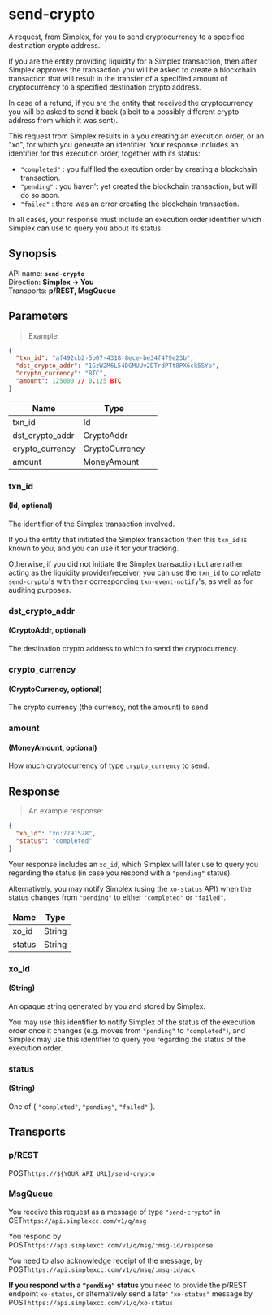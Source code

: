 # send-crypto #

A request, from Simplex, for you to send cryptocurrency to a specified destination crypto address.

If you are the entity providing liquidity for a Simplex transaction, then after Simplex approves the transaction you will be asked to create a blockchain transaction that will result in the transfer of a specified amount of cryptocurrency to a specified destination crypto address.

In case of a refund, if you are the entity that received the cryptocurrency you will be asked to send it back (albeit to a possibly different crypto address from which it was sent).

This request from Simplex results in a you creating an execution order, or an "xo", for which you generate an identifier. Your response includes an identifier for this execution order, together with its status:

 * `"completed"` : you fulfilled the execution order by creating a blockchain transaction.
 * `"pending"` : you haven't yet created the blockchain transaction, but will do so soon.
 * `"failed"` : there was an error creating the blockchain transaction.

In all cases, your response must include an execution order identifier which Simplex can use to query you about its status.

## Synopsis ##

API name: **`send-crypto`**  
Direction: **Simplex &rarr; You**  
Transports: **p/REST, MsgQueue**

## Parameters ##

> Example:

```json
{
  "txn_id": "af492cb2-5b07-4318-8ece-be34f479e23b",
  "dst_crypto_addr": "1GzW2M6L54DGMUUv2DTrdPTt8PX6ck5SYp",
  "crypto_currency": "BTC",
  "amount": 125000 // 0.125 BTC
}
```

Name            | Type           |   |
--------------- | -------------- | - |
txn_id          | Id             |
dst_crypto_addr | CryptoAddr     |
crypto_currency | CryptoCurrency |
amount          | MoneyAmount    |

### txn_id ###
#### (Id, optional)

The identifier of the Simplex transaction involved.

If you the entity that initiated the Simplex transaction then this `txn_id` is known to you, and you can use it for your tracking.

Otherwise, if you did not initiate the Simplex transaction but are rather acting as the liquidity provider/receiver, you can use the `txn_id` to correlate `send-crypto`'s with their corresponding `txn-event-notify`'s, as well as for auditing purposes.

### dst_crypto_addr ###
#### (CryptoAddr, optional)

The destination crypto address to which to send the cryptocurrency.

### crypto_currency ###
#### (CryptoCurrency, optional)

The crypto currency (the currency, not the amount) to send.

### amount ###
#### (MoneyAmount, optional)

How much cryptocurrency of type `crypto_currency` to send.

## Response ##

> An example response:

```json
{
  "xo_id": "xo:7791528",
  "status": "completed"
}
```

Your response includes an `xo_id`, which Simplex will later use to query you regarding the status (in case you respond with a `"pending"` status).

Alternatively, you may notify Simplex (using the `xo-status` API) when the status changes from `"pending"` to either `"completed"` or `"failed"`.

Name   | Type
------ | ----
xo_id  | String
status | String

### xo_id ###
#### (String)

An opaque string generated by you and stored by Simplex.

You may use this identifier to notify Simplex of the status of the execution order once it changes (e.g. moves from `"pending"` to `"completed"`), and Simplex may use this identifier to query you regarding the status of the execution order.

### status ###
#### (String)

One of { `"completed"`, `"pending"`, `"failed"` }.

## Transports ##

### p/REST ###

<span class="http-verb http-post">POST</span>`https://${YOUR_API_URL}/send-crypto`

### MsgQueue ###

You receive this request as a message of type `"send-crypto"` in  
<span class="http-verb http-get">GET</span>`https://api.simplexcc.com/v1/q/msg`

You respond by  
<span class="http-verb http-post">POST</span>`https://api.simplexcc.com/v1/q/msg/:msg-id/response`

You need to also acknowledge receipt of the message, by  
<span class="http-verb http-post">POST</span>`https://api.simplexcc.com/v1/q/msg/:msg-id/ack`

**If you respond with a `"pending"` status** you need to provide the p/REST endpoint `xo-status`, or alternatively send a later `"xo-status"` message by  
<span class="http-verb http-post">POST</span>`https://api.simplexcc.com/v1/q/xo-status`

[modeline]: # ( vim: set ts=2 sw=2 expandtab wrap linebreak: )
